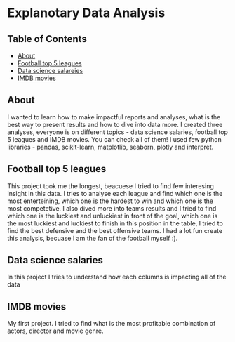 # Explanotary Data Analysis

## Table of Contents

- [About](#about)
- [Football top 5 leagues](#exptected_goals)
- [Data science salareies](#ds_salaries)
- [IMDB movies](#imdb)

## About <a name = "about"></a>

I wanted to learn how to make impactful reports and analyses, what is the best way to present results and how to dive into data more. I created three analyses, everyone is on different topics - data science salaries, football top 5 leagues and IMDB movies. You can check all of them! I used few python libraries - pandas, scikit-learn, matplotlib, seaborn, plotly and interpret.

## Football top 5 leagues <a name = "exptected_goals"></a>

This project took me the longest, beacuese I tried to find few interesing insight in this data. I tries to analyse each league and find which one is the most enterteining, which one is the hardest to win and which one is the most competetive. I also dived more into teams results and I tried to find which one is the luckiest and unluckiest in front of the goal, which one is the most luckiest and luckiest to finish in this position in the table, I tried to find the best defensive and the best offensive teams. I had a lot fun create this analysis, becuase I am the fan of the football myself :).

## Data science salaries <a name = "ds_salaries"></a>

In this project I tries to understand how each columns is impacting all of the data

## IMDB movies <a name = "imdb"></a>

My first project. I tried to find what is the most profitable combination of actors, director and movie genre.